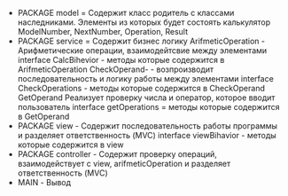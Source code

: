 - PACKAGE model = Содержит класс родитель с классами наследниками. Элементы из которых будет состоять калькулятор 
ModelNumber, NextNumber, Operation, Result
- PACKAGE service = Содержит бизнес логику
ArifmeticOperation - Арифметические операции, взаимодейтсвие между элементами
interface СalcBihevior - методы которые содержится в ArifmeticOperation 
CheckOperand-  - возпроизводит последовательность и логику работы между элементами 
interface СheckOperations - методы которые содержится в CheckOperand 
GetOperand Реализует проверку числа и оператор, которое вводит пользователь 
interface getOperations = методы которые содержится в GetOperand 
- PACKAGE view - Содержит последовательность работы программы и разделяет ответственность (MVC)
interface viewBihavior - методы которые содержится в view 
- PACKAGE controller - Содержит проверку операций, взаимодействует с view, arifmeticOperation и разделяет ответственность (MVC)
- MAIN - Вывод 



 
 
